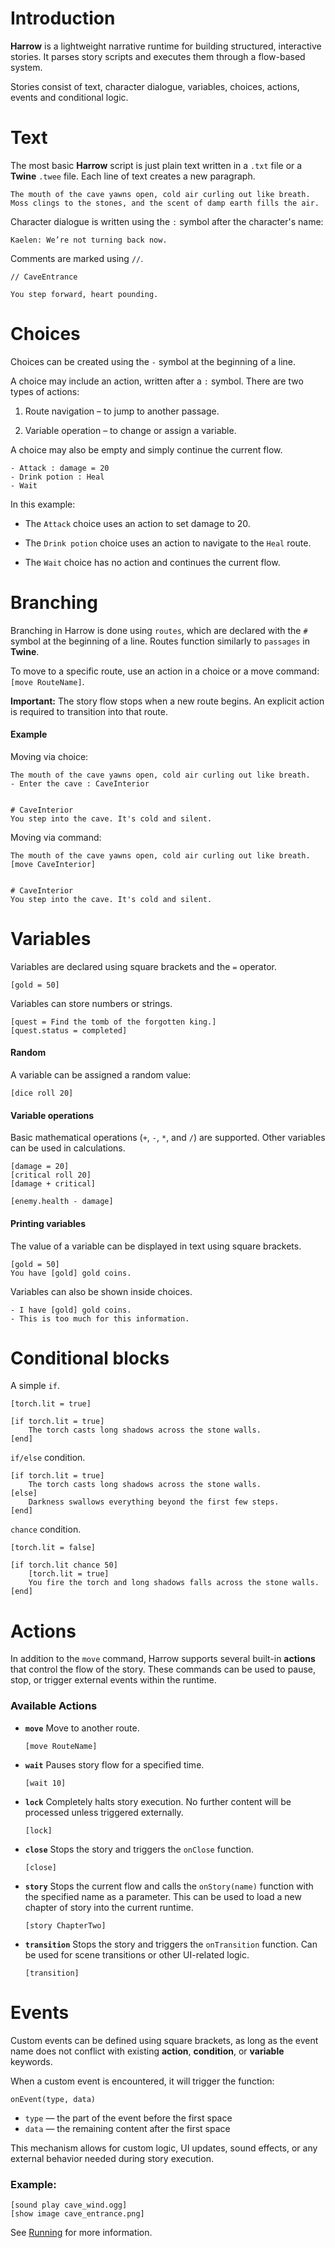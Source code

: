 # Introduction

**Harrow** is a lightweight narrative runtime for building structured, interactive stories. It parses story scripts and executes them through a flow-based system.

Stories consist of text, character dialogue, variables, choices, actions, events and conditional logic.



# Text

The most basic **Harrow** script is just plain text written in a `.txt` file or a **Twine** `.twee` file. Each line of text creates a new paragraph.

```
The mouth of the cave yawns open, cold air curling out like breath. 
Moss clings to the stones, and the scent of damp earth fills the air.
```

Character dialogue is written using the `:` symbol after the character's name:

```
Kaelen: We’re not turning back now.
```

Comments are marked using `//`.

```
// CaveEntrance

You step forward, heart pounding.
```



# Choices

Choices can be created using the `-` symbol at the beginning of a line.

A choice may include an action, written after a `:` symbol.
There are two types of actions:

1. Route navigation – to jump to another passage.

2. Variable operation – to change or assign a variable.

A choice may also be empty and simply continue the current flow.

```
- Attack : damage = 20
- Drink potion : Heal
- Wait
```

In this example:

- The `Attack` choice uses an action to set damage to 20.

- The `Drink potion` choice uses an action to navigate to the `Heal` route.

- The `Wait` choice has no action and continues the current flow.



# Branching

Branching in Harrow is done using `routes`, which are declared with the `#` symbol at the beginning of a line.
Routes function similarly to `passages` in **Twine**.

To move to a specific route, use an action in a choice or a move command:
`[move RouteName]`.

**Important:** The story flow stops when a new route begins.
An explicit action is required to transition into that route.

#### Example

Moving via choice:

```
The mouth of the cave yawns open, cold air curling out like breath.
- Enter the cave : CaveInterior


# CaveInterior
You step into the cave. It's cold and silent.
```

Moving via command:

```
The mouth of the cave yawns open, cold air curling out like breath.
[move CaveInterior]


# CaveInterior
You step into the cave. It's cold and silent.
```



# Variables

Variables are declared using square brackets and the `=` operator.

```
[gold = 50]
```

Variables can store numbers or strings.

```
[quest = Find the tomb of the forgotten king.]
[quest.status = completed]
```


#### Random

A variable can be assigned a random value:

```
[dice roll 20]
```


#### Variable operations

Basic mathematical operations (`+`, `-`, `*`, and `/`) are supported. Other variables can be used in calculations.

```
[damage = 20]
[critical roll 20]
[damage + critical]

[enemy.health - damage]
```


#### Printing variables

The value of a variable can be displayed in text using square brackets.

```
[gold = 50]
You have [gold] gold coins.
```

Variables can also be shown inside choices.

```
- I have [gold] gold coins.
- This is too much for this information.
```



# Conditional blocks

A simple `if`.

```
[torch.lit = true]

[if torch.lit = true]
    The torch casts long shadows across the stone walls.
[end]
```

`if/else` condition.

```
[if torch.lit = true]
    The torch casts long shadows across the stone walls.
[else]
    Darkness swallows everything beyond the first few steps.
[end]
```

`chance` condition.

```
[torch.lit = false]

[if torch.lit chance 50]
    [torch.lit = true]
    You fire the torch and long shadows falls across the stone walls.
[end]
```


# Actions

In addition to the `move` command, Harrow supports several built-in **actions** that control the flow of the story. These commands can be used to pause, stop, or trigger external events within the runtime.

### Available Actions

* **`move`**
  Move to another route.

  ```
  [move RouteName]
  ```

* **`wait`**
  Pauses story flow for a specified time.

  ```
  [wait 10]
  ```

* **`lock`**
  Completely halts story execution. No further content will be processed unless triggered externally.

  ```
  [lock]
  ```

* **`close`**
  Stops the story and triggers the `onClose` function.

  ```
  [close]
  ```

* **`story`**
  Stops the current flow and calls the `onStory(name)` function with the specified name as a parameter.
  This can be used to load a new chapter of story into the current runtime.

  ```
  [story ChapterTwo]
  ```

* **`transition`**
  Stops the story and triggers the `onTransition` function.
  Can be used for scene transitions or other UI-related logic.

  ```
  [transition]
  ```



# Events

Custom events can be defined using square brackets, as long as the event name does not conflict with existing **action**, **condition**, or **variable** keywords.

When a custom event is encountered, it will trigger the function:

```
onEvent(type, data)
```

* `type` — the part of the event before the first space
* `data` — the remaining content after the first space

This mechanism allows for custom logic, UI updates, sound effects, or any external behavior needed during story execution.

### Example:

```
[sound play cave_wind.ogg]
[show image cave_entrance.png]
```

See [Running](Running.md) for more information.
